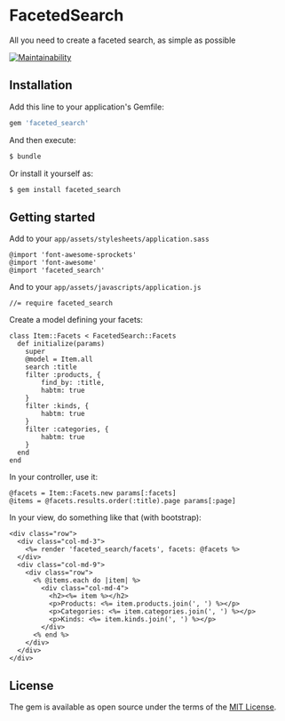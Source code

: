 # FacetedSearch
All you need to create a faceted search, as simple as possible

[![Maintainability](https://api.codeclimate.com/v1/badges/70579009d11cfa0d7cac/maintainability)](https://codeclimate.com/github/lespoupeesrusses/faceted_search/maintainability)

## Installation
Add this line to your application's Gemfile:

```ruby
gem 'faceted_search'
```

And then execute:
```bash
$ bundle
```

Or install it yourself as:
```bash
$ gem install faceted_search
```

## Getting started

Add to your `app/assets/stylesheets/application.sass`
```
@import 'font-awesome-sprockets'
@import 'font-awesome'
@import 'faceted_search'
```

And to your `app/assets/javascripts/application.js`
```
//= require faceted_search
```

Create a model defining your facets:

    class Item::Facets < FacetedSearch::Facets
      def initialize(params)
        super
        @model = Item.all
        search :title
        filter :products, {
            find_by: :title,
            habtm: true
        }
        filter :kinds, {
            habtm: true
        }
        filter :categories, {
            habtm: true
        }
      end
    end

In your controller, use it:

    @facets = Item::Facets.new params[:facets]
    @items = @facets.results.order(:title).page params[:page]

In your view, do something like that (with bootstrap):

    <div class="row">
      <div class="col-md-3">
        <%= render 'faceted_search/facets', facets: @facets %>
      </div>
      <div class="col-md-9">
        <div class="row">
          <% @items.each do |item| %>
            <div class="col-md-4">
              <h2><%= item %></h2>
              <p>Products: <%= item.products.join(', ') %></p>
              <p>Categories: <%= item.categories.join(', ') %></p>
              <p>Kinds: <%= item.kinds.join(', ') %></p>
            </div>
          <% end %>
        </div>
      </div>
    </div>

## License
The gem is available as open source under the terms of the [MIT License](https://opensource.org/licenses/MIT).
